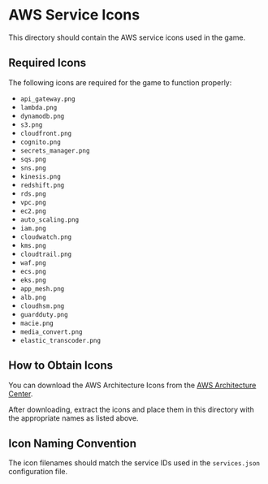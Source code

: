 # AWS Service Icons

This directory should contain the AWS service icons used in the game.

## Required Icons

The following icons are required for the game to function properly:

- `api_gateway.png`
- `lambda.png`
- `dynamodb.png`
- `s3.png`
- `cloudfront.png`
- `cognito.png`
- `secrets_manager.png`
- `sqs.png`
- `sns.png`
- `kinesis.png`
- `redshift.png`
- `rds.png`
- `vpc.png`
- `ec2.png`
- `auto_scaling.png`
- `iam.png`
- `cloudwatch.png`
- `kms.png`
- `cloudtrail.png`
- `waf.png`
- `ecs.png`
- `eks.png`
- `app_mesh.png`
- `alb.png`
- `cloudhsm.png`
- `guardduty.png`
- `macie.png`
- `media_convert.png`
- `elastic_transcoder.png`

## How to Obtain Icons

You can download the AWS Architecture Icons from the [AWS Architecture Center](https://aws.amazon.com/architecture/icons/).

After downloading, extract the icons and place them in this directory with the appropriate names as listed above.

## Icon Naming Convention

The icon filenames should match the service IDs used in the `services.json` configuration file.